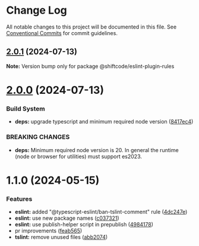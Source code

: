 # Change Log

All notable changes to this project will be documented in this file.
See [Conventional Commits](https://conventionalcommits.org) for commit guidelines.

## [2.0.1](https://github.com/shiftcode/sc-commons-public/compare/@shiftcode/eslint-plugin-rules@2.0.0...@shiftcode/eslint-plugin-rules@2.0.1) (2024-07-13)

**Note:** Version bump only for package @shiftcode/eslint-plugin-rules

# [2.0.0](https://github.com/shiftcode/sc-commons-public/compare/@shiftcode/eslint-plugin-rules@1.1.0...@shiftcode/eslint-plugin-rules@2.0.0) (2024-07-13)

### Build System

- **deps:** upgrade typescript and minimum required node version ([8417ec4](https://github.com/shiftcode/sc-commons-public/commit/8417ec403de6f33fa50caa96692a29c32c186b0e))

### BREAKING CHANGES

- **deps:** Minimum required node version is 20. In general the runtime (node or browser for utilities) must support es2023.

# 1.1.0 (2024-05-15)

### Features

- **eslint:** added "@typescript-eslint/ban-tslint-comment" rule ([4dc247e](https://github.com/shiftcode/sc-commons-public/commit/4dc247ef980dd8aed8546cab7711818c34c46e4e))
- **eslint:** use new package names ([c037321](https://github.com/shiftcode/sc-commons-public/commit/c037321a5a97cdd66a1d88cf7a482a80116da859))
- **eslint:** use publish-helper script in prepublish ([4984178](https://github.com/shiftcode/sc-commons-public/commit/498417879386b4d1a7a5dcb83995576d270b077a))
- pr improvements ([feab565](https://github.com/shiftcode/sc-commons-public/commit/feab5657bb50fb8a60036b512746e14c51c6aa6a))
- **tslint:** remove unused files ([abb2074](https://github.com/shiftcode/sc-commons-public/commit/abb2074c05b363ecff51473eff1a9feacfb534cc))
